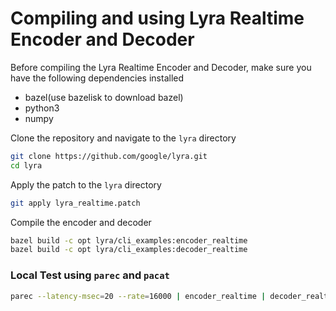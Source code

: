 # Compiling and using Lyra Realtime Encoder and Decoder

Before compiling the Lyra Realtime Encoder and Decoder, make sure you have the following dependencies installed
- bazel(use bazelisk to download bazel)
- python3
- numpy

Clone the repository and navigate to the `lyra` directory
```bash
git clone https://github.com/google/lyra.git
cd lyra
```
Apply the patch to the `lyra` directory
```bash
git apply lyra_realtime.patch
```
Compile the encoder and decoder
```bash
bazel build -c opt lyra/cli_examples:encoder_realtime
bazel build -c opt lyra/cli_examples:decoder_realtime
```
### Local Test using `parec` and `pacat`
```bash
parec --latency-msec=20 --rate=16000 | encoder_realtime | decoder_realtime | pacat --latency-msec=20 --rate=16000 
```